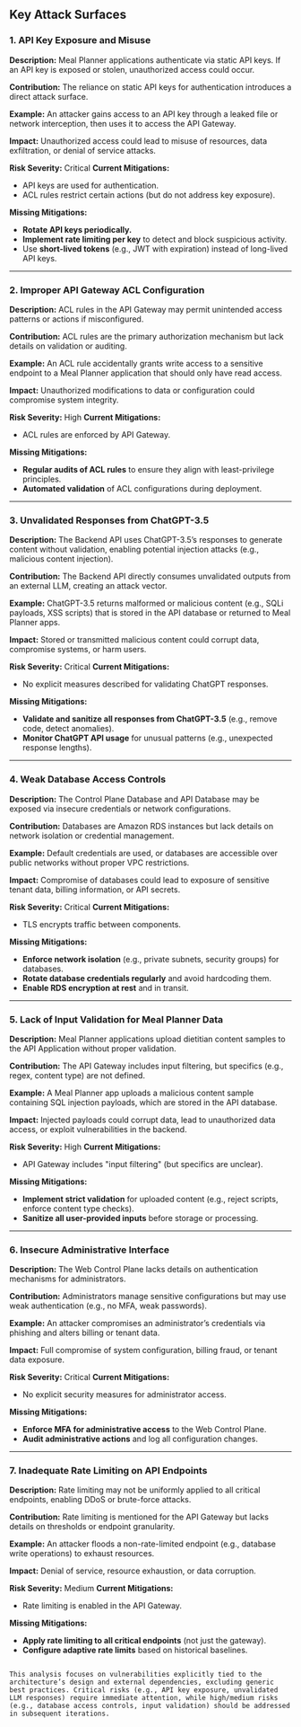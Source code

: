## Key Attack Surfaces

### **1. API Key Exposure and Misuse**
**Description:**
Meal Planner applications authenticate via static API keys. If an API key is exposed or stolen, unauthorized access could occur.

**Contribution:**
The reliance on static API keys for authentication introduces a direct attack surface.

**Example:**
An attacker gains access to an API key through a leaked file or network interception, then uses it to access the API Gateway.

**Impact:**
Unauthorized access could lead to misuse of resources, data exfiltration, or denial of service attacks.

**Risk Severity:** Critical
**Current Mitigations:**
- API keys are used for authentication.
- ACL rules restrict certain actions (but do not address key exposure).

**Missing Mitigations:**
- **Rotate API keys periodically.**
- **Implement rate limiting per key** to detect and block suspicious activity.
- Use **short-lived tokens** (e.g., JWT with expiration) instead of long-lived API keys.

---

### **2. Improper API Gateway ACL Configuration**
**Description:**
ACL rules in the API Gateway may permit unintended access patterns or actions if misconfigured.

**Contribution:**
ACL rules are the primary authorization mechanism but lack details on validation or auditing.

**Example:**
An ACL rule accidentally grants write access to a sensitive endpoint to a Meal Planner application that should only have read access.

**Impact:**
Unauthorized modifications to data or configuration could compromise system integrity.

**Risk Severity:** High
**Current Mitigations:**
- ACL rules are enforced by API Gateway.

**Missing Mitigations:**
- **Regular audits of ACL rules** to ensure they align with least-privilege principles.
- **Automated validation** of ACL configurations during deployment.

---

### **3. Unvalidated Responses from ChatGPT-3.5**
**Description:**
The Backend API uses ChatGPT-3.5’s responses to generate content without validation, enabling potential injection attacks (e.g., malicious content injection).

**Contribution:**
The Backend API directly consumes unvalidated outputs from an external LLM, creating an attack vector.

**Example:**
ChatGPT-3.5 returns malformed or malicious content (e.g., SQLi payloads, XSS scripts) that is stored in the API database or returned to Meal Planner apps.

**Impact:**
Stored or transmitted malicious content could corrupt data, compromise systems, or harm users.

**Risk Severity:** Critical
**Current Mitigations:**
- No explicit measures described for validating ChatGPT responses.

**Missing Mitigations:**
- **Validate and sanitize all responses from ChatGPT-3.5** (e.g., remove code, detect anomalies).
- **Monitor ChatGPT API usage** for unusual patterns (e.g., unexpected response lengths).

---

### **4. Weak Database Access Controls**
**Description:**
The Control Plane Database and API Database may be exposed via insecure credentials or network configurations.

**Contribution:**
Databases are Amazon RDS instances but lack details on network isolation or credential management.

**Example:**
Default credentials are used, or databases are accessible over public networks without proper VPC restrictions.

**Impact:**
Compromise of databases could lead to exposure of sensitive tenant data, billing information, or API secrets.

**Risk Severity:** Critical
**Current Mitigations:**
- TLS encrypts traffic between components.

**Missing Mitigations:**
- **Enforce network isolation** (e.g., private subnets, security groups) for databases.
- **Rotate database credentials regularly** and avoid hardcoding them.
- **Enable RDS encryption at rest** and in transit.

---

### **5. Lack of Input Validation for Meal Planner Data**
**Description:**
Meal Planner applications upload dietitian content samples to the API Application without proper validation.

**Contribution:**
The API Gateway includes input filtering, but specifics (e.g., regex, content type) are not defined.

**Example:**
A Meal Planner app uploads a malicious content sample containing SQL injection payloads, which are stored in the API database.

**Impact:**
Injected payloads could corrupt data, lead to unauthorized data access, or exploit vulnerabilities in the backend.

**Risk Severity:** High
**Current Mitigations:**
- API Gateway includes "input filtering" (but specifics are unclear).

**Missing Mitigations:**
- **Implement strict validation** for uploaded content (e.g., reject scripts, enforce content type checks).
- **Sanitize all user-provided inputs** before storage or processing.

---

### **6. Insecure Administrative Interface**
**Description:**
The Web Control Plane lacks details on authentication mechanisms for administrators.

**Contribution:**
Administrators manage sensitive configurations but may use weak authentication (e.g., no MFA, weak passwords).

**Example:**
An attacker compromises an administrator’s credentials via phishing and alters billing or tenant data.

**Impact:**
Full compromise of system configuration, billing fraud, or tenant data exposure.

**Risk Severity:** Critical
**Current Mitigations:**
- No explicit security measures for administrator access.

**Missing Mitigations:**
- **Enforce MFA for administrative access** to the Web Control Plane.
- **Audit administrative actions** and log all configuration changes.

---

### **7. Inadequate Rate Limiting on API Endpoints**
**Description:**
Rate limiting may not be uniformly applied to all critical endpoints, enabling DDoS or brute-force attacks.

**Contribution:**
Rate limiting is mentioned for the API Gateway but lacks details on thresholds or endpoint granularity.

**Example:**
An attacker floods a non-rate-limited endpoint (e.g., database write operations) to exhaust resources.

**Impact:**
Denial of service, resource exhaustion, or data corruption.

**Risk Severity:** Medium
**Current Mitigations:**
- Rate limiting is enabled in the API Gateway.

**Missing Mitigations:**
- **Apply rate limiting to all critical endpoints** (not just the gateway).
- **Configure adaptive rate limits** based on historical baselines.
```

This analysis focuses on vulnerabilities explicitly tied to the architecture’s design and external dependencies, excluding generic best practices. Critical risks (e.g., API key exposure, unvalidated LLM responses) require immediate attention, while high/medium risks (e.g., database access controls, input validation) should be addressed in subsequent iterations.
